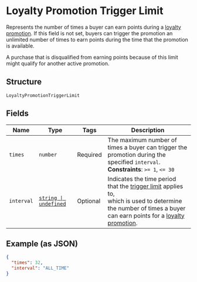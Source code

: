 <!-- Optimized: 2025-10-06 -->
<!-- RPM: 1.6.2.1.1.6.2.1_loyalty-promotion-trigger-limit_20251006 -->
<!-- Session: E2E RPM DNA Application -->
<!-- AOM: RND (Reggie & Dro) -->
<!-- COI: TECHNOLOGY -->
<!-- RPM: HIGH -->
<!-- ACTION: BUILD -->


# Loyalty Promotion Trigger Limit

Represents the number of times a buyer can earn points during a [loyalty promotion](../../doc/models/loyalty-promotion.md).
If this field is not set, buyers can trigger the promotion an unlimited number of times to earn points during
the time that the promotion is available.

A purchase that is disqualified from earning points because of this limit might qualify for another active promotion.

## Structure

`LoyaltyPromotionTriggerLimit`

## Fields

| Name | Type | Tags | Description |
|  --- | --- | --- | --- |
| `times` | `number` | Required | The maximum number of times a buyer can trigger the promotion during the specified `interval`.<br>**Constraints**: `>= 1`, `<= 30` |
| `interval` | [`string \| undefined`](../../doc/models/loyalty-promotion-trigger-limit-interval.md) | Optional | Indicates the time period that the [trigger limit](../../doc/models/loyalty-promotion-trigger-limit.md) applies to,<br>which is used to determine the number of times a buyer can earn points for a [loyalty promotion](../../doc/models/loyalty-promotion.md). |

## Example (as JSON)

```json
{
  "times": 32,
  "interval": "ALL_TIME"
}
```
